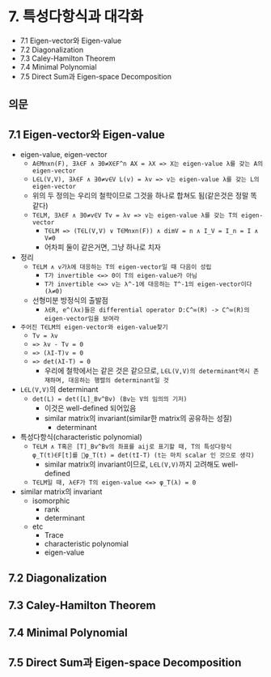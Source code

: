 # 7. 특성다항식과 대각화

- 7.1 Eigen-vector와 Eigen-value
- 7.2 Diagonalization
- 7.3 Caley-Hamilton Theorem
- 7.4 Minimal Polynomial
- 7.5 Direct Sum과 Eigen-space Decomposition

## 의문

## 7.1 Eigen-vector와 Eigen-value

- eigen-value, eigen-vector
  - `A∈Mnxn(F), ∃λ∈F ∧ ∃0≠X∈F^n AX = λX => X는 eigen-value λ를 갖는 A의 eigen-vector`
  - `L∈L(V,V), ∃λ∈F ∧ ∃0≠v∈V L(v) = λv => v는 eigen-value λ를 갖는 L의 eigen-vector`
  - 위의 두 정의는 우리의 철학이므로 그것을 하나로 합쳐도 됨(같은것은 정말 똑같다)
  - `T∈LM, ∃λ∈F ∧ ∃0≠v∈V Tv = λv => v는 eigen-value λ를 갖는 T의 eigen-vector`
    - `T∈LM => (T∈L(V,V) ∨ T∈Mnxn(F)) ∧ dimV = n ∧ I_V = I_n = I ∧ V≠0`
    - 어차피 둘이 같은거면, 그냥 하나로 치자
- 정리
  - `T∈LM ∧ v가λ에 대응하는 T의 eigen-vector일 때 다음이 성립`
    - `T가 invertible <=> 0이 T의 eigen-value가 아님`
    - `T가 invertible <=> v는 λ^-1에 대응하는 T^-1의 eigen-vector이다 (λ≠0)`
  - 선형미분 방정식의 출발점
    - `λ∈R, e^(λx)들은 differential operator D:C^∞(R) -> C^∞(R)의 eigen-vector임을 보여라`
- `주어진 T∈LM의 eigen-vector와 eigen-value찾기`
  - `Tv = λv`
  - `=> λv - Tv = 0`
  - `=> (λI-T)v = 0`
  - `=> det(λI-T) = 0`
    - 우리에 철학에서는 같은 것은 같으므로, `L∈L(V,V)의 determinant역시 존재하며, 대응하는 행렬의 determinant일 것`
- `L∈L(V,V)`의 determinant
  - `det(L) = det([L]_Bv^Bv) (Bv는 V의 임의의 기저)`
    - 이것은 well-defined 되어있음
    - similar matrix의 invariant(similar한 matrix의 공유하는 성질)
      - determinant
- 특성다항식(characteristic polynomial)
  - `T∈LM ∧ T혹은 [T]_Bv^Bv의 좌표를 aij로 표기할 때, T의 특성다항식 φ_T(t)∈F[t]를 φ_T(t) = det(tI-T) (t는 마치 scalar 인 것으로 생각)`
    - similar matrix의 invariant이므로, `L∈L(V,V)`까지 고려해도 well-defined
  - `T∈LM일 때, λ∈F가 T의 eigen-value <=> φ_T(λ) = 0`
- similar matrix의 invariant
  - isomorphic
    - rank
    - determinant
  - etc
    - Trace
    - characteristic polynomial
    - eigen-value

## 7.2 Diagonalization

## 7.3 Caley-Hamilton Theorem

## 7.4 Minimal Polynomial

## 7.5 Direct Sum과 Eigen-space Decomposition
